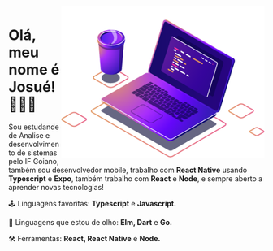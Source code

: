 <img src="https://github.com/JosueCesar/JosueCesar/blob/main/images/computer-illustration.png" min-width="400px" max-width="400px" width="400px" align="right" alt="Computador iuriCode">

<h1>Olá, meu nome é Josué! 🙋🏻‍♂️</h1>

<p align="left"> 
  Sou estudande de Analise e desenvolvimento de sistemas pelo IF Goiano, também sou desenvolvedor mobile, trabalho com <strong>React Native</strong> usando <strong>Typescript</strong> e <strong>Expo</strong>, também trabalho com <strong>React</strong> e <strong>Node</strong>, e sempre aberto a aprender novas tecnologias!
</p>

<p align="left">
  🕹 Linguagens favoritas: <strong>Typescript</strong> e <strong>Javascript.</strong>
</p>

<p align="left">
  🎯 Linguagens que estou de olho: <strong>Elm, Dart</strong> e <strong>Go.</strong>
</p>

<p align="left">
  🛠 Ferramentas: <strong>React, React Native</strong> e <strong>Node.</strong>
</p>
